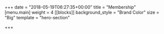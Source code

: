 +++
date = "2018-05-19T06:27:35+00:00"
title = "Membership"
[menu.main]
weight = 4
[[blocks]]
background_style = "Brand Color"
size = "Big"
template = "hero-section"

+++
